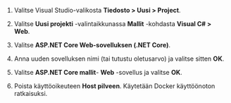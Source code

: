 1. Valitse Visual Studio-valikosta **Tiedosto > Uusi > Project**.

1. Valitse **Uusi projekti** -valintaikkunassa **Mallit** -kohdasta **Visual C# > Web**.

1. Valitse **ASP.NET Core Web-sovelluksen (.NET Core)**.

1. Anna uuden sovelluksen nimi (tai tutustu oletusarvo) ja valitse sitten **OK**.

1. Valitse **ASP.NET Core mallit**- **Web** -sovellus ja valitse **OK**.

1. Poista käyttöoikeuteen **Host pilveen**. Käytetään Docker käyttöönoton ratkaisuksi.
